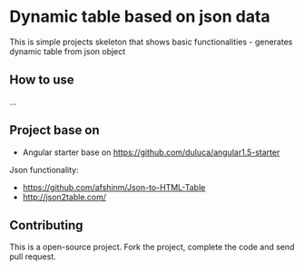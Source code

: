 # Dynamic table based on json data

This is simple projects skeleton that shows basic functionalities - generates dynamic table from json object 


## How to use
...

##  Project base on 
*  Angular starter base on https://github.com/duluca/angular1.5-starter 

Json functionality:
* https://github.com/afshinm/Json-to-HTML-Table
* http://json2table.com/



## Contributing

This is a open-source project. Fork the project, complete the code and send pull request.




